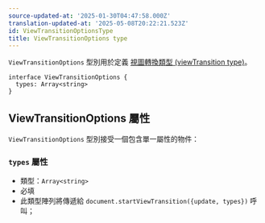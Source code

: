 ```yaml
---
source-updated-at: '2025-01-30T04:47:58.000Z'
translation-updated-at: '2025-05-08T20:22:21.523Z'
id: ViewTransitionOptionsType
title: ViewTransitionOptions type
---
```


`ViewTransitionOptions` 型別用於定義 [視圖轉換類型 (viewTransition type)](https://developer.mozilla.org/docs/Web/API/View_Transitions_API#view_transition_types)。

```tsx
interface ViewTransitionOptions {
  types: Array<string>
}
```

## ViewTransitionOptions 屬性

`ViewTransitionOptions` 型別接受一個包含單一屬性的物件：

### `types` 屬性

- 類型：`Array<string>`
- 必填
- 此類型陣列將傳遞給 `document.startViewTransition({update, types})` 呼叫；
